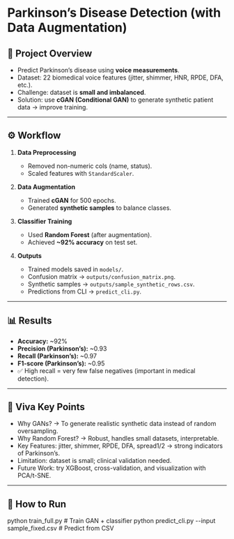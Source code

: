 # Parkinson’s Disease Detection (with Data Augmentation)

## 📌 Project Overview
- Predict Parkinson’s disease using **voice measurements**.  
- Dataset: 22 biomedical voice features (jitter, shimmer, HNR, RPDE, DFA, etc.).  
- Challenge: dataset is **small and imbalanced**.  
- Solution: use **cGAN (Conditional GAN)** to generate synthetic patient data → improve training.

---

## ⚙️ Workflow
1. **Data Preprocessing**  
   - Removed non-numeric cols (name, status).  
   - Scaled features with `StandardScaler`.

2. **Data Augmentation**  
   - Trained **cGAN** for 500 epochs.  
   - Generated **synthetic samples** to balance classes.

3. **Classifier Training**  
   - Used **Random Forest** (after augmentation).  
   - Achieved **~92% accuracy** on test set.

4. **Outputs**  
   - Trained models saved in `models/`.  
   - Confusion matrix → `outputs/confusion_matrix.png`.  
   - Synthetic samples → `outputs/sample_synthetic_rows.csv`.  
   - Predictions from CLI → `predict_cli.py`.

---

## 📊 Results
- **Accuracy:** ~92%  
- **Precision (Parkinson’s):** ~0.93  
- **Recall (Parkinson’s):** ~0.97  
- **F1-score (Parkinson’s):** ~0.95  
- ✅ High recall = very few false negatives (important in medical detection).

---

## 🎯 Viva Key Points
- Why GANs? → To generate realistic synthetic data instead of random oversampling.  
- Why Random Forest? → Robust, handles small datasets, interpretable.  
- Key Features: jitter, shimmer, RPDE, DFA, spread1/2 → strong indicators of Parkinson’s.  
- Limitation: dataset is small; clinical validation needed.  
- Future Work: try XGBoost, cross-validation, and visualization with PCA/t-SNE.

---

## 🚀 How to Run
python train_full.py                       # Train GAN + classifier
python predict_cli.py --input sample_fixed.csv   # Predict from CSV
